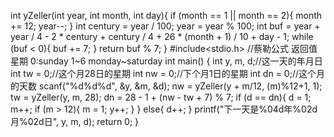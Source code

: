 int yZeller(int year, int month, int day){
	if (month == 1 || month == 2){
		month += 12;
		year--;
	}
	int century = year / 100;
	year = year % 100;
	int buf = year + year / 4 - 2 * century + century / 4 + 26 * (month + 1) / 10 + day - 1;
	while (buf < 0){
		buf += 7;
	}
	return buf % 7;
}
#include<stdio.h>
//蔡勒公式 返回值星期 0:sunday 1~6 monday~saturday
int main()
{
	int y, m, d;//这一天的年月日
	int tw = 0;//这个月28日的星期
	int nw = 0;//下个月1日的星期
	int dn = 0;//这个月的天数
	scanf("%d%d%d", &y, &m, &d);
	nw = yZeller(y + m/12, (m)%12+1, 1);
	tw = yZeller(y, m, 28);
	dn = 28 - 1 + (nw - tw + 7) % 7;
	if (d == dn){
		d = 1;
		m++;
		if (m > 12){
			m = 1;
			y++;
		}
	}
	else{
		d++;
	}
	printf("下一天是%04d年%02d月%02d日", y, m, d);
	return 0;
}
